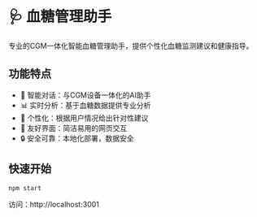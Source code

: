 # 🩺 血糖管理助手

专业的CGM一体化智能血糖管理助手，提供个性化血糖监测建议和健康指导。

## 功能特点
- 🤖 智能对话：与CGM设备一体化的AI助手
- 📊 实时分析：基于血糖数据提供专业分析  
- 🎯 个性化：根据用户情况给出针对性建议
- 📱 友好界面：简洁易用的网页交互
- 🔒 安全可靠：本地化部署，数据安全

## 快速开始
```bash
npm start
```

访问：http://localhost:3001
